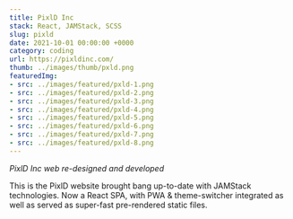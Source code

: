 ```yaml
---
title: PixlD Inc
stack: React, JAMStack, SCSS
slug: pixld
date: 2021-10-01 00:00:00 +0000
category: coding
url: https://pixldinc.com/
thumb: ../images/thumb/pxld.png
featuredImg:
- src: ../images/featured/pxld-1.png
- src: ../images/featured/pxld-2.png
- src: ../images/featured/pxld-3.png
- src: ../images/featured/pxld-4.png
- src: ../images/featured/pxld-5.png
- src: ../images/featured/pxld-6.png
- src: ../images/featured/pxld-7.png
- src: ../images/featured/pxld-8.png
---
```


*PixlD Inc web re-designed and developed*

This is the PixlD website brought bang up-to-date with JAMStack technologies. Now a React SPA, with PWA & theme-switcher integrated as well as served as super-fast pre-rendered static files.
